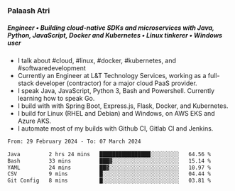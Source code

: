 ### Palaash Atri

##### Engineer • Building cloud-native SDKs and microservices with Java, Python, JavaScript, Docker and Kubernetes • Linux tinkerer • Windows user

- I talk about #cloud, #linux, #docker, #kubernetes, and #softwaredevelopment
- Currently an Engineer at L&T Technology Services, working as a full-stack developer (contractor) for a major cloud PaaS provider.
- I speak Java, JavaScript, Python 3, Bash and Powershell. Currently learning how to speak Go.
- I build with with Spring Boot, Express.js, Flask, Docker, and Kubernetes.
- I build for Linux (RHEL and Debian) and Windows, on AWS EKS and Azure AKS.
- I automate most of my builds with Github CI, Gitlab CI and Jenkins.

<!--
**palaashatri/palaashatri** is a ✨ _special_ ✨ repository because its `README.md` (this file) appears on your GitHub profile.

Here are some ideas to get you started:

- 🔭 I’m currently working on ...
- 🌱 I’m currently learning ...
- 👯 I’m looking to collaborate on ...
- 🤔 I’m looking for help with ...
- 💬 Ask me about ...
- 📫 How to reach me: ...
- 😄 Pronouns: ...
- ⚡ Fun fact: ...
-->

<!--START_SECTION:waka-->

```txt
From: 29 February 2024 - To: 07 March 2024

Java         2 hrs 24 mins   ████████████████░░░░░░░░░   64.56 %
Bash         33 mins         ███▓░░░░░░░░░░░░░░░░░░░░░   15.14 %
YAML         24 mins         ██▓░░░░░░░░░░░░░░░░░░░░░░   10.97 %
CSV          9 mins          █░░░░░░░░░░░░░░░░░░░░░░░░   04.44 %
Git Config   8 mins          █░░░░░░░░░░░░░░░░░░░░░░░░   03.81 %
```

<!--END_SECTION:waka-->
